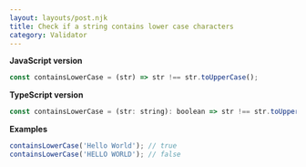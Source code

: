 ```yaml
---
layout: layouts/post.njk
title: Check if a string contains lower case characters
category: Validator
---
```


**JavaScript version**

```js
const containsLowerCase = (str) => str !== str.toUpperCase();
```

**TypeScript version**

```js
const containsLowerCase = (str: string): boolean => str !== str.toUpperCase();
```

**Examples**

```js
containsLowerCase('Hello World'); // true
containsLowerCase('HELLO WORLD'); // false
```
